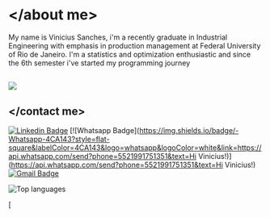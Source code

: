 # </about me>

My name is Vinicius Sanches, i'm a recently graduate in Industrial Engineering with emphasis in production management at Federal University of Rio de Janeiro. I'm a statistics and optimization enthusiastic and since the 6th semester i've started my programming journey 

## </tools>

![](https://img.shields.io/badge/Code-Python-informational?style=flat&logo=python&logoColor=white&color=#3776AB)

## </contact me>

[![Linkedin Badge](https://img.shields.io/badge/-LinkedIn-blue?style=flat-square&logo=Linkedin&logoColor=white&link=https://www.linkedin.com/in/vinismachadoo/)](https://www.linkedin.com/in/vinismachadoo/)
[![Whatsapp Badge](https://img.shields.io/badge/-Whatsapp-4CA143?style=flat-square&labelColor=4CA143&logo=whatsapp&logoColor=white&link=https://api.whatsapp.com/send?phone=5521991751351&text=Hi Vinicius!)](https://api.whatsapp.com/send?phone=5521991751351&text=Hi Vinicius!)
[![Gmail Badge](https://img.shields.io/badge/-Gmail-c14438?style=flat-square&logo=Gmail&logoColor=white&link=mailto:vinicius.sanches@poli.ufrj.br)](mailto:vinicius.sanches@poli.ufrj.br)

![Top languages](https://github-readme-stats.vercel.app/api/top-langs/?username=vinismachadoo&show_icons=true&hide_border=true&theme=merko)

<!-- links to social media -->
[

<!--
**vinismachadoo/vinismachadoo** is a ✨ _special_ ✨ repository because its `README.md` (this file) appears on your GitHub profile.

Here are some ideas to get you started:

- 🔭 I’m currently working on ...
- 🌱 I’m currently learning ...
- 👯 I’m looking to collaborate on ...
- 🤔 I’m looking for help with ...
- 💬 Ask me about ...
- 📫 How to reach me: ...
- 😄 Pronouns: ...
- ⚡ Fun fact: ...

# :snake: Wallace Correa :snake:

[![Linkedin Badge](https://img.shields.io/badge/-LinkedIn-blue?style=flat-square&logo=Linkedin&logoColor=white&link=https://www.linkedin.com/in/wallace-de-moura/)](https://www.linkedin.com/in/wallace-de-moura/)
[![Whatsapp Badge](https://img.shields.io/badge/-Whatsapp-4CA143?style=flat-square&labelColor=4CA143&logo=whatsapp&logoColor=white&link=https://api.whatsapp.com/send?phone=5521964246552&text=Oi!)](https://api.whatsapp.com/send?phone=5521964246552&text=Oi!)
[![Gmail Badge](https://img.shields.io/badge/-Gmail-c14438?style=flat-square&logo=Gmail&logoColor=white&link=mailto:wallacecmf@poli.ufrj.br)](mailto:wallacecmf@poli.ufrj.br)

## Hello, world!

My name is Wallace Correa, i'm a Civil Engineering student with emphasis in hydric and environmental resources at Federal University of Rio de Janeiro.

I'm a statistics and numbers enthusiast, currently working as an intern in a Data Engineering team and doing undergraduate research on mathematical modeling, as well as some other personal projects. I also study web development (mainly backend-oriented), having participated in some projects, both personally and as a freelancer.

I look forward to dive deeper into the data world and eventually get a full time position as a Data Scientist, Data Engineer or even Back-end Developer.

- :alien: My main technologies are Python, SQL, AWS/GCP and JavaScript
- :books: I am, above all, very passionate about learning new things and always aiming to work with new stuff!


**Some of my work:**

- [Pythology - Python package for simulating epidemiological compartmental models](https://github.com/wallco/pythology) 
- [KNN Classifier for predicting League of Legends match results](https://www.kaggle.com/wallacecorrea/knn-modeling-for-match-result-prediction-73)

## Github Stats

![Top languages](https://github-readme-stats.vercel.app/api/top-langs/?username=wallco&show_icons=true&hide_border=true&theme=merko)
-->
